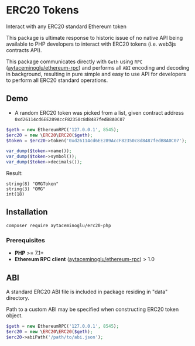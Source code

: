 # ERC20 Tokens

Interact with any ERC20 standard Ethereum token

This package is ultimate response to historic issue of no native API being available to PHP developers to interact with 
ERC20 tokens (i.e. web3js contracts API).

This package communicates directly with `Geth` using `RPC` ([aytaceminoglu/ethereum-rpc](https://github.com/furqansiddiqui/ethereum-rpc/)) and performs all `ABI` encoding and decoding in background, 
resulting in pure simple and easy to use API for developers to perform all ERC20 standard operations.

## Demo

* A random ERC20 token was picked from a list, given contract address `0xd26114cd6EE289AccF82350c8d8487fedB8A0C07`

`````php
$geth = new EthereumRPC('127.0.0.1', 8545);
$erc20 = new \ERC20\ERC20($geth);
$token = $erc20->token('0xd26114cd6EE289AccF82350c8d8487fedB8A0C07');

var_dump($token->name());
var_dump($token->symbol());
var_dump($token->decimals());
`````

Result:

```
string(8) "OMGToken"
string(3) "OMG"
int(18)
```

## Installation

`composer require aytaceminoglu/erc20-php`

### Prerequisites

* **PHP** >= 7.1+
* **Ethereum RPC client** ([aytaceminoglu/ethereum-rpc](https://github.com/aytaceminoglu/ethereum-rpc/)) > 1.0

## ABI

A standard ERC20 ABI file is included in package residing in "data" directory.

Path to a custom ABI may be specified when constructing ERC20 token object.

`````php
$geth = new EthereumRPC('127.0.0.1', 8545);
$erc20 = new \ERC20\ERC20($geth);
$erc20->abiPath('/path/to/abi.json');
`````
